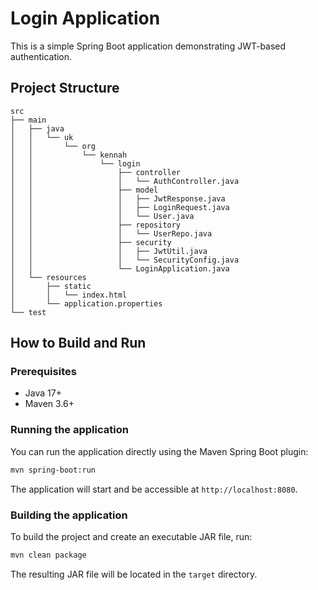 # Login Application

This is a simple Spring Boot application demonstrating JWT-based authentication.

## Project Structure

```
src
├── main
│   ├── java
│   │   └── uk
│   │       └── org
│   │           └── kennah
│   │               └── login
│   │                   ├── controller
│   │                   │   └── AuthController.java
│   │                   ├── model
│   │                   │   ├── JwtResponse.java
│   │                   │   ├── LoginRequest.java
│   │                   │   └── User.java
│   │                   ├── repository
│   │                   │   └── UserRepo.java
│   │                   ├── security
│   │                   │   ├── JwtUtil.java
│   │                   │   └── SecurityConfig.java
│   │                   └── LoginApplication.java
│   └── resources
│       ├── static
│       │   └── index.html
│       └── application.properties
└── test
```

## How to Build and Run

### Prerequisites
*   Java 17+
*   Maven 3.6+

### Running the application

You can run the application directly using the Maven Spring Boot plugin:
```sh
mvn spring-boot:run
```
The application will start and be accessible at `http://localhost:8080`.

### Building the application
To build the project and create an executable JAR file, run:
```sh
mvn clean package
```
The resulting JAR file will be located in the `target` directory.
